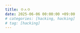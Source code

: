```yaml
---
title: ㅇㅅㅇ
date: 2025-06-06 00:00:00 +09:00
# categories: [hacking, hacking]
# tag: [hacking]
---
```

